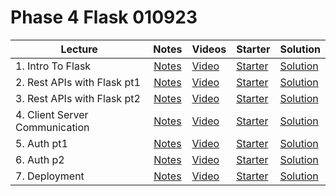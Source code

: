 # Phase 4 Flask 010923


| Lecture | Notes | Videos | Starter | Solution |
| ------- | :---: | ------ | ------- | -------- |
| 1. Intro To Flask    |  [Notes](https://docs.google.com/document/d/1QPxBsJi0XHnCY4HyyIooP0ST49nCHYgb3IV4-6N9ENY/edit)     |  [Video](https://vimeo.com/807700784)      |    [Starter](https://github.com/learn-co-curriculum/SENG-LIVE-Phase-4-flask-010923/tree/main/01-intro-to-flask)     |   [Solution](https://github.com/learn-co-curriculum/SENG-LIVE-Phase-4-flask-010923/tree/01-solution)       |
| 2. Rest APIs with Flask pt1  |  [Notes](#)     |   [Video](#)     |    [Starter](#)     |    [Solution](#)        |
| 3. Rest APIs with Flask pt2     |  [Notes](#)     |  [Video](#)      |   [Starter](#)      |    [Solution](#)      |
| 4. Client Server Communication      |   [Notes](#)    |   [Video](#)     |   [Starter](#)      |  [Solution](#)        |
| 5. Auth pt1     |  [Notes](#)     |   [Video](#)     |   [Starter](#)      |   [Solution](#)         |
| 6. Auth p2     |   [Notes](#)    |   [Video](#)     |    [Starter](#)     |   [Solution](#)       |
| 7. Deployment     |   [Notes](#)    |    [Video](#)    |   [Starter](#)      |    [Solution](#)      |
